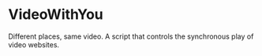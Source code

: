 # VideoWithYou
Different places, same video. A script that controls the synchronous play of video websites.
